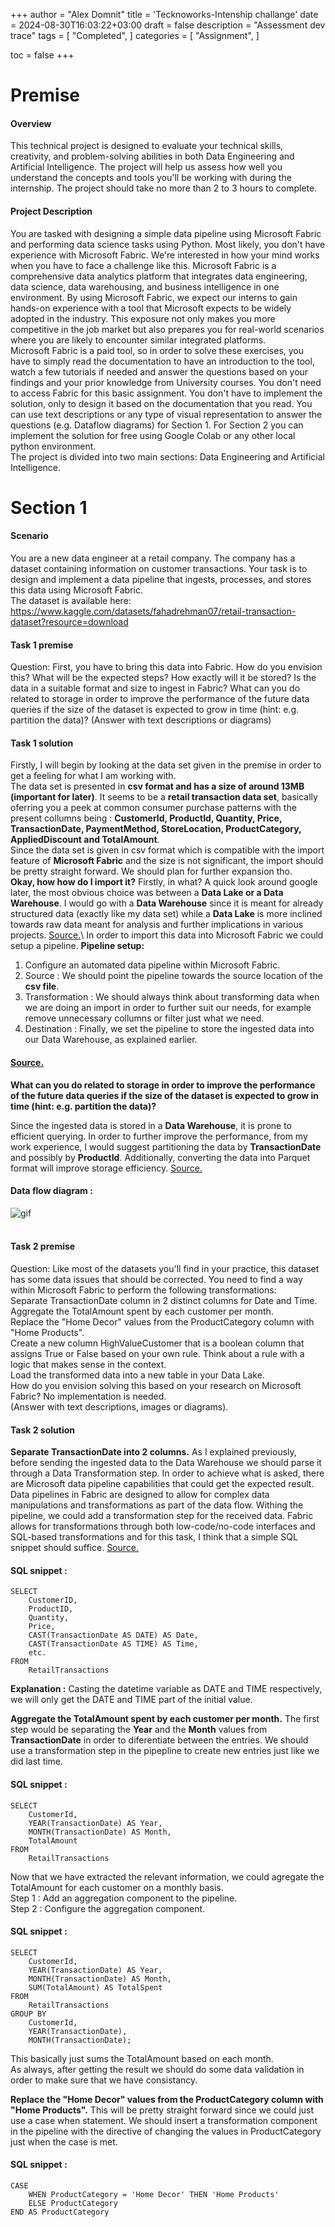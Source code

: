 +++
author = "Alex Domnit"
title = 'Tecknoworks-Intenship challange'
date = 2024-08-30T16:03:22+03:00
draft = false
description = "Assessment dev trace"
tags = [
    "Completed",
]
categories = [
    "Assignment",
]

toc = false
+++

# Premise

#### Overview
This technical project is designed to evaluate your technical skills, creativity, and problem-solving abilities
in both Data Engineering and Artificial Intelligence. The project will help us assess how well you
understand the concepts and tools you'll be working with during the internship. The project should take
no more than 2 to 3 hours to complete.
#### Project Description
You are tasked with designing a simple data pipeline using Microsoft Fabric and performing data science
tasks using Python. Most likely, you don't have experience with Microsoft Fabric. We're interested in how
your mind works when you have to face a challenge like this. Microsoft Fabric is a comprehensive data
analytics platform that integrates data engineering, data science, data warehousing, and business
intelligence in one environment. By using Microsoft Fabric, we expect our interns to gain hands-on
experience with a tool that Microsoft expects to be widely adopted in the industry. This exposure not only
makes you more competitive in the job market but also prepares you for real-world scenarios where you
are likely to encounter similar integrated platforms.\
Microsoft Fabric is a paid tool, so in order to solve these exercises, you have to simply read the
documentation to have an introduction to the tool, watch a few tutorials if needed and answer the
questions based on your findings and your prior knowledge from University courses. You don't need to
access Fabric for this basic assignment. You don't have to implement the solution, only to design it based
on the documentation that you read. You can use text descriptions or any type of visual representation to
answer the questions (e.g. Dataflow diagrams) for Section 1. For Section 2 you can implement the solution
for free using Google Colab or any other local python environment.\
The project is divided into two main sections: Data Engineering and Artificial Intelligence.

# Section 1

#### Scenario

You are a new data engineer at a retail company. The company has a dataset containing information on
customer transactions. Your task is to design and implement a data pipeline that ingests, processes, and
stores this data using Microsoft Fabric.\
The dataset is available here: https://www.kaggle.com/datasets/fahadrehman07/retail-transaction-dataset?resource=download

#### Task 1 premise

Question: First, you have to bring this data into Fabric. How do you envision this? What will be the expected
steps? How exactly will it be stored? Is the data in a suitable format and size to ingest in Fabric? What can
you do related to storage in order to improve the performance of the future data queries if the size of the
dataset is expected to grow in time (hint: e.g. partition the data)?
(Answer with text descriptions or diagrams)

#### Task 1 solution

Firstly, I will begin by looking at the data set given in the premise in order to get a feeling for what I am working with.\
The data set is presented in **csv format and has a size of around 13MB (important for later)**. It seems to be a **retail transaction data set**, basically oferring you a peek at common consumer purchase patterns with the present collumns being : **CustomerId, ProductId, Quantity, Price, TransactionDate, PaymentMethod, StoreLocation, ProductCategory, AppliedDiscount and TotalAmount**.\
Since the data set is given in csv format which is compatible with the import feature of **Microsoft Fabric** and the size is not significant, the import should be pretty straight forward. We should plan for further expansion tho.\
**Okay, how how do I import it?** Firstly, in what? A quick look around google later, the most obvious choice was between a **Data Lake or a Data Warehouse**. I would go with a **Data Warehouse** since it is meant for already structured data (exactly like my data set) while a **Data Lake** is more inclined towards raw data meant for analysis and further implications in various projects. [Source.](https://azure.microsoft.com/en-us/resources/cloud-computing-dictionary/what-is-a-data-lake#:~:text=risks%20more%20efficiently.-,What's%20the%20difference%20between%20a%20data%20lake%20and%20a%20data,as%20specific%20BI%20use%20cases.)\
In order to import this data into Microsoft Fabric we could setup a pipeline. **Pipeline setup:**
1. Configure an automated data pipeline within Microsoft Fabric.
2. Source : We should point the pipeline towards the source location of the **csv file**.
3. Transformation : We should always think about transforming data when we are doing an import in order to further suit our needs, for example remove unnecessary collumns or filter just what we need.
4. Destination : Finally, we set the pipeline to store the ingested data into our Data Warehouse, as explained earlier.
#### [Source.](https://www.youtube.com/watch?v=LoESCJpru8w)

**What can you do related to storage in order to improve the performance of the future data queries if the size of the dataset is expected to grow in time (hint: e.g. partition the data)?**

Since the ingested data is stored in a **Data Warehouse**, it is prone to efficient querying. In order to further improve the performance, from my work experience, I would suggest partitioning the data by **TransactionDate** and possibly by **ProductId**. Additionally, converting the data into Parquet format will improve storage efficiency. [Source.](https://www.macrometa.com/articles/what-is-data-partitioning)

#### Data flow diagram :

<img src="/img/dataingdiagram.png" alt="gif" style="display: block; margin-left: auto; margin-right: auto;">
<br>

#### Task 2 premise

Question: Like most of the datasets you'll find in your practice, this dataset has some data issues that
should be corrected. You need to find a way within Microsoft Fabric to perform the following
transformations:\
Separate TransactionDate column in 2 distinct columns for Date and Time.\
Aggregate the TotalAmount spent by each customer per month.\
Replace the "Home Decor" values from the ProductCategory column with "Home Products".\
Create a new column HighValueCustomer that is a boolean column that assigns True or False based on
your own rule. Think about a rule with a logic that makes sense in the context.\
Load the transformed data into a new table in your Data Lake.\
How do you envision solving this based on your research on Microsoft Fabric? No implementation is
needed.\
(Answer with text descriptions, images or diagrams).

#### Task 2 solution

**Separate TransactionDate into 2 columns.** As I explained previously, before sending the ingested data to the Data Warehouse we should parse it through a Data Transformation step. In order to achieve what is asked, there are Microsoft data pipeline capabilities that could get the expected result. Data pipelines in Fabric are designed to allow for complex data manipulations and transformations as part of the data flow. Withing the pipeline, we could add a transformation step for the received data. Fabric allows for transformations through both low-code/no-code interfaces and SQL-based transformations and for this task, I think that a simple SQL snippet should suffice. [Source.](https://learn.microsoft.com/en-us/fabric/data-factory/transform-data)

#### SQL snippet :

```
SELECT 
    CustomerID,
    ProductID,
    Quantity,
    Price,
    CAST(TransactionDate AS DATE) AS Date,
    CAST(TransactionDate AS TIME) AS Time,
    etc.
FROM 
    RetailTransactions
```
**Explanation :** Casting the datetime variable as DATE and TIME respectively, we will only get the DATE and TIME part of the initial value.

**Aggregate the TotalAmount spent by each customer per month.** The first step would be separating the **Year** and the **Month** values from **TransactionDate** in order to diferentiate between the entries. We should use a transformation step in the pipepline to create new entries just like we did last time.

#### SQL snippet :

```
SELECT 
    CustomerId,
    YEAR(TransactionDate) AS Year,
    MONTH(TransactionDate) AS Month,
    TotalAmount
FROM 
    RetailTransactions
```

Now that we have extracted the relevant information, we could agregate the TotalAmount for each customer on a monthly basis.\
Step 1 : Add an aggregation component to the pipeline.\
Step 2 : Configure the aggregation component.

#### SQL snippet :

```
SELECT 
    CustomerId,
    YEAR(TransactionDate) AS Year,
    MONTH(TransactionDate) AS Month,
    SUM(TotalAmount) AS TotalSpent
FROM 
    RetailTransactions
GROUP BY 
    CustomerId, 
    YEAR(TransactionDate),
    MONTH(TransactionDate);
```
This basically just sums the TotalAmount based on each month.\
As always, after getting the result we should do some data validation in order to make sure that we have consistancy.

**Replace the "Home Decor" values from the ProductCategory column with "Home Products".** This will be pretty straight forward since we could just use a case when statement. We should insert a transformation component in the pipeline with the directive of changing the values in ProductCategory just when the case is met.

#### SQL snippet :

```
CASE 
    WHEN ProductCategory = 'Home Decor' THEN 'Home Products'
    ELSE ProductCategory
END AS ProductCategory
```